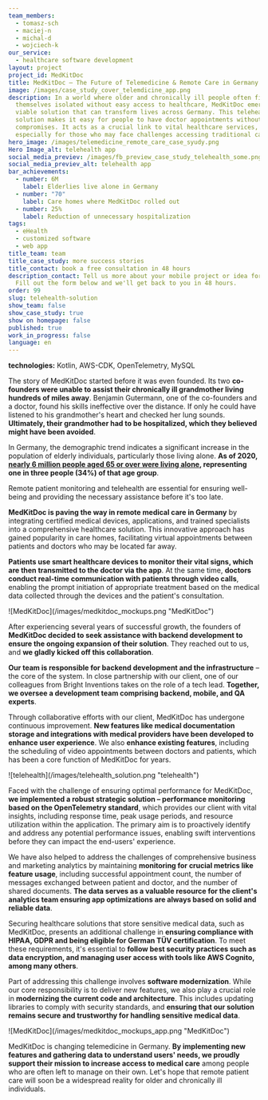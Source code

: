 ```yaml
---
team_members:
  - tomasz-sch
  - maciej-n
  - michal-d
  - wojciech-k
our_service:
  - healthcare software development
layout: project
project_id: MedKitDoc
title: MedKitDoc – The Future of Telemedicine & Remote Care in Germany
image: /images/case_study_cover_telemdicine_app.png
description: In a world where older and chronically ill people often find
  themselves isolated without easy access to healthcare, MedKitDoc emerges as a
  viable solution that can transform lives across Germany. This telehealth
  solution makes it easy for people to have doctor appointments without any
  compromises. It acts as a crucial link to vital healthcare services,
  especially for those who may face challenges accessing traditional care.
hero_image: /images/telemedicine_remote_care_case_syudy.png
Hero Image_alt: telehealth app
social_media_previev: /images/fb_preview_case_study_telehealth_some.png
social_media_previev_alt: telehealth app
bar_achievements:
  - number: 6M
    label: Elderlies live alone in Germany
  - number: "70"
    label: Care homes where MedKitDoc rolled out
  - number: 25%
    label: Reduction of unnecessary hospitalization
tags:
  - eHealth
  - customized software
  - web app
title_team: team
title_case_study: more success stories
title_contact: book a free consultation in 48 hours
description_contact: Tell us more about your mobile project or idea for an app.
  Fill out the form below and we'll get back to you in 48 hours.
order: 99
slug: telehealth-solution
show_team: false
show_case_study: true
show on homepage: false
published: true
work_in_progress: false
language: en
---
```

<TitleWithIcon sectionTitle="technologies" titleIcon="/images/skills.svg" titleIconAlt="stack" />

<Gallery images='[{"src":"/images/kotlin_new_stack_logo.svg","alt":"Kotlin"},{"src":"/images/aws_stack_logo.svg","alt":"AWS-CDK"},{"src":"/images/opentelemetry_stack_logo.svg","alt":"OpenTelemetry"},{"src":"/images/mysql.svg","alt":"MySQL"}]' />

**technologies:** Kotlin, AWS-CDK, OpenTelemetry, MySQL

<TitleWithIcon sectionTitle="problem: increase in the population of elderly living alone" titleIcon="/images/three_flags.svg" titleIconAlt="problem" />

The story of MedKitDoc started before it was even founded. Its two **co-founders were unable to assist their chronically ill grandmother living hundreds of miles away**. Benjamin Gutermann, one of the co-founders and a doctor, found his skills ineffective over the distance. If only he could have listened to his grandmother's heart and checked her lung sounds. **Ultimately, their grandmother had to be hospitalized, which they believed might have been avoided**.

In Germany, the demographic trend indicates a significant increase in the population of elderly individuals, particularly those living alone. **As of 2020, [nearly 6 million people aged 65 or over were living alone](https://www.destatis.de/EN/Press/2021/09/PE21_N057_12411.html), representing one in three people (34%) of that age group**.

Remote patient monitoring and telehealth are essential for ensuring well-being and providing the necessary assistance before it's too late.

<TitleWithIcon sectionTitle="solution: telehealth application with integrated devices" titleIcon="/images/goal_title_section.png" titleIconAlt="solution" />

**MedKitDoc is paving the way in remote medical care in Germany** by integrating certified medical devices, applications, and trained specialists into a comprehensive healthcare solution. This innovative approach has gained popularity in care homes, facilitating virtual appointments between patients and doctors who may be located far away. 

**Patients use smart healthcare devices to monitor their vital signs, which are then transmitted to the doctor via the app**. At the same time, **doctors conduct real-time communication with patients through video calls**, enabling the prompt initiation of appropriate treatment based on the medical data collected through the devices and the patient's consultation.

<div className="image">![MedKitDoc](/images/medkitdoc_mockups.png "MedKitDoc")</div>

After experiencing several years of successful growth, the founders of **MedKitDoc decided to seek assistance with backend development to ensure the ongoing expansion of their solution**. They reached out to us, and **we gladly kicked off this collaboration**.

**Our team is responsible for backend development and the infrastructure** – the core of the system. In close partnership with our client, one of our colleagues from Bright Inventions takes on the role of a tech lead. **Together, we oversee a development team comprising backend, mobile, and QA experts**. 

Through collaborative efforts with our client, MedKitDoc has undergone continuous improvement. **New features like medical documentation storage and integrations with medical providers have been developed to enhance user experience**. We also **enhance existing features**, including the scheduling of video appointments between doctors and patients, which has been a core function of MedKitDoc for years. 

<div className="image">![telehealth](/images/telehealth_solution.png "telehealth")</div>

<TitleWithIcon sectionTitle="challenge: ensuring optimal performance and compliance with HIPAA, GDPR and TÜV " titleIcon="/images/gearwheel.svg" titleIconAlt="challenge" />

Faced with the challenge of ensuring optimal performance for MedKitDoc, **we implemented a robust strategic solution – performance monitoring based on the OpenTelemetry standard**, which provides our client with vital insights, including response time, peak usage periods, and resource utilization within the application. The primary aim is to proactively identify and address any potential performance issues, enabling swift interventions before they can impact the end-users' experience.

We have also helped to address the challenges of comprehensive business and marketing analytics by maintaining **monitoring for crucial metrics like feature usage**, including successful appointment count, the number of messages exchanged between patient and doctor, and the number of shared documents. **The data serves as a valuable resource for the client's analytics team ensuring app optimizations are always based on solid and reliable data**. 

Securing healthcare solutions that store sensitive medical data, such as MedKitDoc, presents an additional challenge in **ensuring compliance with HIPAA, GDPR and being eligible for German TÜV certification**. To meet these requirements, it's essential to **follow best security practices such as data encryption, and managing user access with tools like AWS Cognito, among many others**.

Part of addressing this challenge involves **software modernization**. While our core responsibility is to deliver new features, we also play a crucial role in **modernizing the current code and architecture**. This includes updating libraries to comply with security standards, and **ensuring that our solution remains secure and trustworthy for handling sensitive medical data**.

<div className="image">![MedKitDoc](/images/medkitdoc_mockups_app.png "MedKitDoc")</div>

<TitleWithIcon sectionTitle="result: increased access to medical care in Germany" titleIcon="/images/results_icon_title_small.png" titleIconAlt="result" />

MedKitDoc is changing telemedicine in Germany. **By implementing new features and gathering data to understand users' needs, we proudly support their mission to increase access to medical care** among people who are often left to manage on their own. Let's hope that remote patient care will soon be a widespread reality for older and chronically ill individuals.